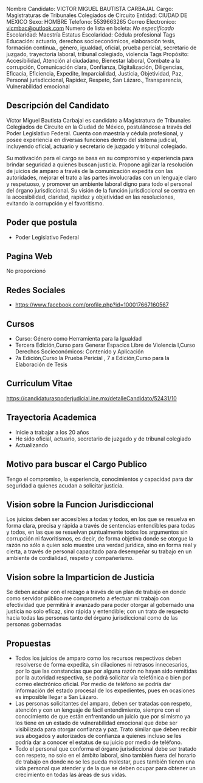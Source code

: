 Nombre Candidato: VICTOR MIGUEL BAUTISTA CARBAJAL
Cargo: Magistraturas de Tribunales Colegiados de Circuito
Entidad: CIUDAD DE MEXICO
Sexo: HOMBRE
Telefono: 5539663265
Correo Electronico: vicmbac@outlook.com
Numero de lista en boleta: *No especificado*
Escolaridad: Maestría
Estatus Escolaridad: Cédula profesional
Tags Educación: actuario, derechos socioeconómicos, elaboración tesis, formación continua., género, igualdad, oficial, prueba pericial, secretario de juzgado, trayectoria laboral, tribunal colegiado, violencia
Tags Propósito: Accesibilidad, Atención al ciudadano, Bienestar laboral, Combate a la corrupción, Comunicación clara, Confianza, Digitalización, Diligencias, Eficacia, Eficiencia, Expedite, Imparcialidad, Justicia, Objetividad, Paz, Personal jurisdiccional, Rapidez, Respeto, San Lázaro., Transparencia, Vulnerabilidad emocional


## Descripción del Candidato 

Víctor Miguel Bautista Carbajal es candidato a Magistratura de Tribunales Colegiados de Circuito en la Ciudad de México, postulándose a través del Poder Legislativo Federal. Cuenta con maestría y cédula profesional, y posee experiencia en diversas funciones dentro del sistema judicial, incluyendo oficial, actuario y secretario de juzgado y tribunal colegiado. 

Su motivación para el cargo se basa en su compromiso y experiencia para brindar seguridad a quienes buscan justicia. Propone agilizar la resolución de juicios de amparo a través de la comunicación expedita con las autoridades, mejorar el trato a las partes involucradas con un lenguaje claro y respetuoso, y promover un ambiente laboral digno para todo el personal del órgano jurisdiccional. Su visión de la función jurisdiccional se centra en la accesibilidad, claridad, rapidez y objetividad en las resoluciones, evitando la corrupción y el favoritismo.


## Poder que postula

- Poder Legislativo Federal


## Pagina Web

No proporcionó


## Redes Sociales

- https://www.facebook.com/profile.php?id=100017667160567


## Cursos

- Curso: Género como Herramienta para la Igualdad
- Tercera Edición,Curso para Generar Espacios Libre de Violencia   I,Curso Derechos Socieconómicos: Contenido y Aplicación
- 7a Edición,Curso la Prueba Pericial , 7 a Edición,Curso para la Elaboración de Tesis


## Curriculum Vitae

https://candidaturaspoderjudicial.ine.mx/detalleCandidato/52431/10


## Trayectoria Academica

- Inicie a trabajar a los 20 años
- He sido oficial, actuario, secretario de juzgado y de tribunal colegiado
- Actualizando


## Motivo para buscar el Cargo Publico

Tengo el compromiso, la experiencia, conocimientos y capacidad para dar seguridad a quienes acudan a solicitar justicia.


## Vision sobre la Funcion Jurisdiccional

Los juicios deben ser accesibles a todas y todos, en los que se resuelva en forma clara, precisa y rápida a través de sentencias entendibles para todas y todos, en las que se resuelvan puntualmente todos los argumentos sin corrupción ni favoritismos, es decir, de forma objetiva donde se otorgue la razón no sólo a quien solo muestre una verdad jurídica, sino en forma real y cierta, a través de personal capacitado para desempeñar su trabajo en un ambiente de cordialidad, respeto y compañerismo.


## Vision sobre la Imparticion de Justicia

Se deben acabar con el rezago a través de un plan de trabajo en donde como servidor público me comprometo a efectuar mi trabajo con efectividad que permitirá ir avanzado para poder otorgar al gobernado una justicia no solo eficaz, sino rápida y entendible; con un trato de respecto hacia todas las personas tanto del órgano jurisdiccional como de las personas gobernadas


## Propuestas

- Todos los juicios de amparo como los recursos respectivos deben resolverse de forma expedita, sin dilaciones ni retrasos innecesarios, por lo que las constancias que por alguna razón no hayan sido remitidas por la autoridad respectiva, se podrá solicitar vía telefónica o bien por correo electrónico oficial. Por medio de teléfono se podría dar información del estado procesal de los expedientes, pues en ocasiones es imposible llegar a San Lázaro.
- Las personas solicitantes del amparo, deben ser tratadas con respeto, atención y con un lenguaje de fácil entendimiento, siempre con el conocimiento de que están enfrentando un juicio que por sí mismo ya los tiene en un estado de vulnerabilidad emocional que debe ser visibilizada para otorgar confianza y paz. Trato similar que deben recibir sus abogados y autorizados de confianza a quienes incluso se les podría dar a conocer el estatus de su juicio por medio de teléfono.
- Todo el personal que conforma el órgano jurisdiccional debe ser tratado con respeto, no solo en el ámbito laboral, sino también fuera del horario de trabajo en donde no se les pueda molestar, pues también tienen una vida personal que atender y de la que se deben ocupar para obtener un crecimiento en todas las áreas de sus vidas.

